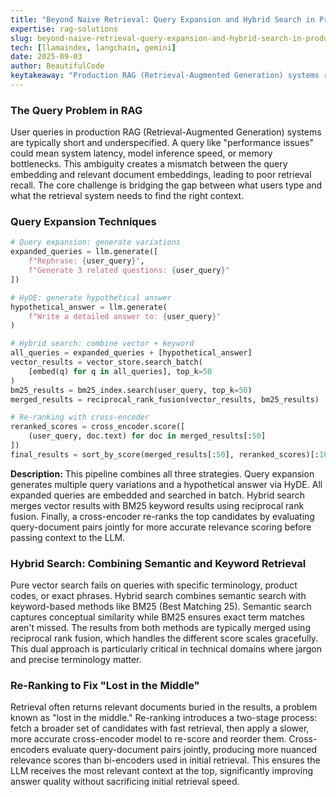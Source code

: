 ```yaml
---
title: "Beyond Naive Retrieval: Query Expansion and Hybrid Search in Production RAG Systems"
expertise: rag-solutions
slug: beyond-naive-retrieval-query-expansion-and-hybrid-search-in-production-rag-systems
tech: [llamaindex, langchain, gemini]
date: 2025-09-03
author: BeautifulCode
keytakeaway: "Production RAG (Retrieval-Augmented Generation) systems require layered retrieval strategies where query expansion improves recall, hybrid search handles both semantic and exact matches, and re-ranking ensures relevant context reaches the LLM (Large Language Model)."
---
```


### The Query Problem in RAG

User queries in production RAG (Retrieval-Augmented Generation) systems are typically short and underspecified. A query like "performance issues" could mean system latency, model inference speed, or memory bottlenecks. This ambiguity creates a mismatch between the query embedding and relevant document embeddings, leading to poor retrieval recall. The core challenge is bridging the gap between what users type and what the retrieval system needs to find the right context.

### Query Expansion Techniques

```python
# Query expansion: generate variations
expanded_queries = llm.generate([
    f"Rephrase: {user_query}",
    f"Generate 3 related questions: {user_query}"
])

# HyDE: generate hypothetical answer
hypothetical_answer = llm.generate(
    f"Write a detailed answer to: {user_query}"
)

# Hybrid search: combine vector + keyword
all_queries = expanded_queries + [hypothetical_answer]
vector_results = vector_store.search_batch(
    [embed(q) for q in all_queries], top_k=50
)
bm25_results = bm25_index.search(user_query, top_k=50)
merged_results = reciprocal_rank_fusion(vector_results, bm25_results)

# Re-ranking with cross-encoder
reranked_scores = cross_encoder.score([
    (user_query, doc.text) for doc in merged_results[:50]
])
final_results = sort_by_score(merged_results[:50], reranked_scores)[:10]
```

**Description:** This pipeline combines all three strategies. Query expansion generates multiple query variations and a hypothetical answer via HyDE. All expanded queries are embedded and searched in batch. Hybrid search merges vector results with BM25 keyword results using reciprocal rank fusion. Finally, a cross-encoder re-ranks the top candidates by evaluating query-document pairs jointly for more accurate relevance scoring before passing context to the LLM.

### Hybrid Search: Combining Semantic and Keyword Retrieval

Pure vector search fails on queries with specific terminology, product codes, or exact phrases. Hybrid search combines semantic search with keyword-based methods like BM25 (Best Matching 25). Semantic search captures conceptual similarity while BM25 ensures exact term matches aren't missed. The results from both methods are typically merged using reciprocal rank fusion, which handles the different score scales gracefully. This dual approach is particularly critical in technical domains where jargon and precise terminology matter.

### Re-Ranking to Fix "Lost in the Middle"

Retrieval often returns relevant documents buried in the results, a problem known as "lost in the middle." Re-ranking introduces a two-stage process: fetch a broader set of candidates with fast retrieval, then apply a slower, more accurate cross-encoder model to re-score and reorder them. Cross-encoders evaluate query-document pairs jointly, producing more nuanced relevance scores than bi-encoders used in initial retrieval. This ensures the LLM receives the most relevant context at the top, significantly improving answer quality without sacrificing initial retrieval speed.